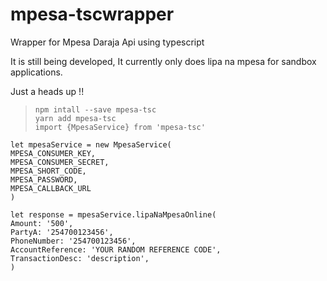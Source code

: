 # mpesa-tscwrapper

Wrapper for Mpesa Daraja Api using typescript

It is still being developed,
It currently only does lipa na mpesa for sandbox applications.

Just a heads up !!

>`npm intall --save mpesa-tsc`  
>`yarn add mpesa-tsc`  
>`import {MpesaService} from 'mpesa-tsc'`  

`let mpesaService = new MpesaService(`  
    `MPESA_CONSUMER_KEY,`  
    `MPESA_CONSUMER_SECRET,`  
    `MPESA_SHORT_CODE,`  
    `MPESA_PASSWORD,`  
    `MPESA_CALLBACK_URL`  
`)`  

`let response = mpesaService.lipaNaMpesaOnline(`  
      `Amount: '500',`  
     `PartyA: '254700123456',`  
     `PhoneNumber: '254700123456',`  
     `AccountReference: 'YOUR RANDOM REFERENCE CODE',`  
     `TransactionDesc: 'description',`  
`)`  
